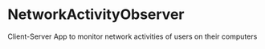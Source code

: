 # NetworkActivityObserver
Client-Server App to monitor network activities of users on their computers
